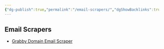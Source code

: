 ```yaml
---
{"dg-publish":true,"permalink":"/email-scrapers/","dgShowBacklinks":true,"dgShowLocalGraph":true}
---
```



## Email Scrapers
- [Grabby Domain Email Scraper](https://grabby.io/)